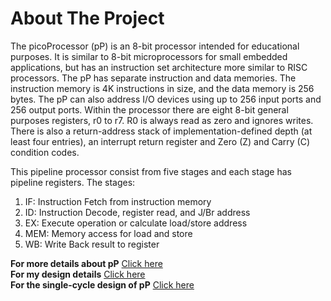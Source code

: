 # About The Project

The picoProcessor (pP) is an 8-bit processor intended for educational purposes. It is similar to 8-bit microprocessors
for small embedded applications, but has an instruction set architecture more similar to RISC processors.
The pP has separate instruction and data memories. The instruction memory is 4K instructions in size, and the
data memory is 256 bytes. The pP can also address I/O devices using up to 256 input ports and 256 output ports.
Within the processor there are eight 8-bit general purposes registers, r0 to r7. R0 is always read as zero and ignores
writes. There is also a return-address stack of implementation-defined depth (at least four entries), an interrupt
return register and Zero (Z) and Carry (C) condition codes.

This pipeline processor consist from five stages and each stage has pipeline registers.
The stages:
1. IF: Instruction Fetch from instruction memory
2. ID: Instruction Decode, register read, and J/Br address
3. EX: Execute operation or calculate load/store address
4. MEM: Memory access for load and store
5. WB: Write Back result to register


**For more details about pP** 
<a href="pP-ISA.pdf">Click here </a><br>
**For my design details**
<a href="Designing for pipeline picoProcessor.pdf">Click here </a> <br>
**For the single-cycle design of pP**
<a href="https://github.com/AbdulrhmanSobhyAlsayed/DESIGN-SINGLE-CYCLE-PICOPROCESSOR.git">Click here </a> <br>
